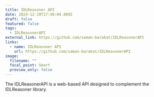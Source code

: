 ```yaml
---
title: IDLReasoner API
date: 2024-12-10T17:49:04.889Z
draft: false
featured: false
tags:
  - IDLReasonerAPI
external_link: https://github.com/saman-barakat/IDLReasonerAPI
links:
  - name: IDLReasoner API
    url: https://github.com/saman-barakat/IDLReasonerAPI
image:
  filename: ""
  focal_point: Smart
  preview_only: false
---
```

<!--StartFragment-->

The IDLReasonerAPI is a web-based API designed to complement the IDLReasoner library.

<!--EndFragment-->